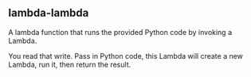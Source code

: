 ## lambda-lambda

A lambda function that runs the provided Python code by invoking a Lambda.

You read that write. Pass in Python code, this Lambda will create a new Lambda, run it, then return the result.